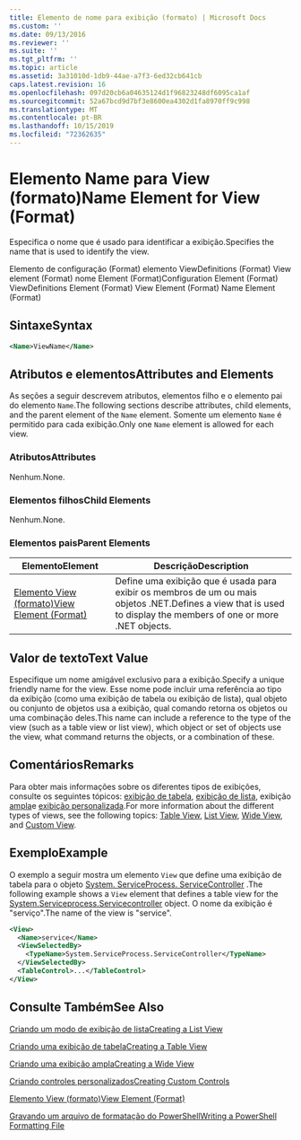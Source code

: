 ```yaml
---
title: Elemento de nome para exibição (formato) | Microsoft Docs
ms.custom: ''
ms.date: 09/13/2016
ms.reviewer: ''
ms.suite: ''
ms.tgt_pltfrm: ''
ms.topic: article
ms.assetid: 3a31010d-1db9-44ae-a7f3-6ed32cb641cb
caps.latest.revision: 16
ms.openlocfilehash: 097d20cb6a04635124d1f96823248df6095ca1af
ms.sourcegitcommit: 52a67bcd9d7bf3e8600ea4302d1fa8970ff9c998
ms.translationtype: MT
ms.contentlocale: pt-BR
ms.lasthandoff: 10/15/2019
ms.locfileid: "72362635"
---
```

# <a name="name-element-for-view-format"></a><span data-ttu-id="4a55e-102">Elemento Name para View (formato)</span><span class="sxs-lookup"><span data-stu-id="4a55e-102">Name Element for View (Format)</span></span>

<span data-ttu-id="4a55e-103">Especifica o nome que é usado para identificar a exibição.</span><span class="sxs-lookup"><span data-stu-id="4a55e-103">Specifies the name that is used to identify the view.</span></span>

<span data-ttu-id="4a55e-104">Elemento de configuração (Format) elemento ViewDefinitions (Format) View element (Format) nome Element (Format)</span><span class="sxs-lookup"><span data-stu-id="4a55e-104">Configuration Element (Format) ViewDefinitions Element (Format) View Element (Format) Name Element (Format)</span></span>

## <a name="syntax"></a><span data-ttu-id="4a55e-105">Sintaxe</span><span class="sxs-lookup"><span data-stu-id="4a55e-105">Syntax</span></span>

```xml
<Name>ViewName</Name>
```

## <a name="attributes-and-elements"></a><span data-ttu-id="4a55e-106">Atributos e elementos</span><span class="sxs-lookup"><span data-stu-id="4a55e-106">Attributes and Elements</span></span>

<span data-ttu-id="4a55e-107">As seções a seguir descrevem atributos, elementos filho e o elemento pai do elemento `Name`.</span><span class="sxs-lookup"><span data-stu-id="4a55e-107">The following sections describe attributes, child elements, and the parent element of the `Name` element.</span></span> <span data-ttu-id="4a55e-108">Somente um elemento `Name` é permitido para cada exibição.</span><span class="sxs-lookup"><span data-stu-id="4a55e-108">Only one `Name` element is allowed for each view.</span></span>

### <a name="attributes"></a><span data-ttu-id="4a55e-109">Atributos</span><span class="sxs-lookup"><span data-stu-id="4a55e-109">Attributes</span></span>

<span data-ttu-id="4a55e-110">Nenhum.</span><span class="sxs-lookup"><span data-stu-id="4a55e-110">None.</span></span>

### <a name="child-elements"></a><span data-ttu-id="4a55e-111">Elementos filhos</span><span class="sxs-lookup"><span data-stu-id="4a55e-111">Child Elements</span></span>

<span data-ttu-id="4a55e-112">Nenhum.</span><span class="sxs-lookup"><span data-stu-id="4a55e-112">None.</span></span>

### <a name="parent-elements"></a><span data-ttu-id="4a55e-113">Elementos pais</span><span class="sxs-lookup"><span data-stu-id="4a55e-113">Parent Elements</span></span>

|<span data-ttu-id="4a55e-114">Elemento</span><span class="sxs-lookup"><span data-stu-id="4a55e-114">Element</span></span>|<span data-ttu-id="4a55e-115">Descrição</span><span class="sxs-lookup"><span data-stu-id="4a55e-115">Description</span></span>|
|-------------|-----------------|
|[<span data-ttu-id="4a55e-116">Elemento View (formato)</span><span class="sxs-lookup"><span data-stu-id="4a55e-116">View Element (Format)</span></span>](./view-element-format.md)|<span data-ttu-id="4a55e-117">Define uma exibição que é usada para exibir os membros de um ou mais objetos .NET.</span><span class="sxs-lookup"><span data-stu-id="4a55e-117">Defines a view that is used to display the members of one or more .NET objects.</span></span>|

## <a name="text-value"></a><span data-ttu-id="4a55e-118">Valor de texto</span><span class="sxs-lookup"><span data-stu-id="4a55e-118">Text Value</span></span>

<span data-ttu-id="4a55e-119">Especifique um nome amigável exclusivo para a exibição.</span><span class="sxs-lookup"><span data-stu-id="4a55e-119">Specify a unique friendly name for the view.</span></span> <span data-ttu-id="4a55e-120">Esse nome pode incluir uma referência ao tipo da exibição (como uma exibição de tabela ou exibição de lista), qual objeto ou conjunto de objetos usa a exibição, qual comando retorna os objetos ou uma combinação deles.</span><span class="sxs-lookup"><span data-stu-id="4a55e-120">This name can include a reference to the type of the view (such as a table view or list view), which object or set of objects use the view, what command returns the objects, or a combination of these.</span></span>

## <a name="remarks"></a><span data-ttu-id="4a55e-121">Comentários</span><span class="sxs-lookup"><span data-stu-id="4a55e-121">Remarks</span></span>

<span data-ttu-id="4a55e-122">Para obter mais informações sobre os diferentes tipos de exibições, consulte os seguintes tópicos: [exibição de tabela](./creating-a-table-view.md), [exibição de lista](./creating-a-list-view.md), exibição [ampla](./creating-a-wide-view.md)e [exibição personalizada](./creating-custom-controls.md).</span><span class="sxs-lookup"><span data-stu-id="4a55e-122">For more information about the different types of views, see the following topics: [Table View](./creating-a-table-view.md), [List View](./creating-a-list-view.md), [Wide View](./creating-a-wide-view.md), and [Custom View](./creating-custom-controls.md).</span></span>

## <a name="example"></a><span data-ttu-id="4a55e-123">Exemplo</span><span class="sxs-lookup"><span data-stu-id="4a55e-123">Example</span></span>

<span data-ttu-id="4a55e-124">O exemplo a seguir mostra um elemento `View` que define uma exibição de tabela para o objeto [System. ServiceProcess. ServiceController](/dotnet/api/System.ServiceProcess.ServiceController) .</span><span class="sxs-lookup"><span data-stu-id="4a55e-124">The following example shows a `View` element that defines a table view for the [System.Serviceprocess.Servicecontroller](/dotnet/api/System.ServiceProcess.ServiceController) object.</span></span> <span data-ttu-id="4a55e-125">O nome da exibição é "serviço".</span><span class="sxs-lookup"><span data-stu-id="4a55e-125">The name of the view is "service".</span></span>

```xml
<View>
  <Name>service</Name>
  <ViewSelectedBy>
    <TypeName>System.ServiceProcess.ServiceController</TypeName>
  </ViewSelectedBy>
  <TableControl>...</TableControl>
</View>

```

## <a name="see-also"></a><span data-ttu-id="4a55e-126">Consulte Também</span><span class="sxs-lookup"><span data-stu-id="4a55e-126">See Also</span></span>

[<span data-ttu-id="4a55e-127">Criando um modo de exibição de lista</span><span class="sxs-lookup"><span data-stu-id="4a55e-127">Creating a List View</span></span>](./creating-a-list-view.md)

[<span data-ttu-id="4a55e-128">Criando uma exibição de tabela</span><span class="sxs-lookup"><span data-stu-id="4a55e-128">Creating a Table View</span></span>](./creating-a-table-view.md)

[<span data-ttu-id="4a55e-129">Criando uma exibição ampla</span><span class="sxs-lookup"><span data-stu-id="4a55e-129">Creating a Wide View</span></span>](./creating-a-wide-view.md)

[<span data-ttu-id="4a55e-130">Criando controles personalizados</span><span class="sxs-lookup"><span data-stu-id="4a55e-130">Creating Custom Controls</span></span>](./creating-custom-controls.md)

[<span data-ttu-id="4a55e-131">Elemento View (formato)</span><span class="sxs-lookup"><span data-stu-id="4a55e-131">View Element (Format)</span></span>](./view-element-format.md)

[<span data-ttu-id="4a55e-132">Gravando um arquivo de formatação do PowerShell</span><span class="sxs-lookup"><span data-stu-id="4a55e-132">Writing a PowerShell Formatting File</span></span>](./writing-a-powershell-formatting-file.md)
